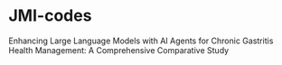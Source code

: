 # JMI-codes
Enhancing Large Language Models with AI Agents for Chronic Gastritis Health Management: A Comprehensive Comparative Study
